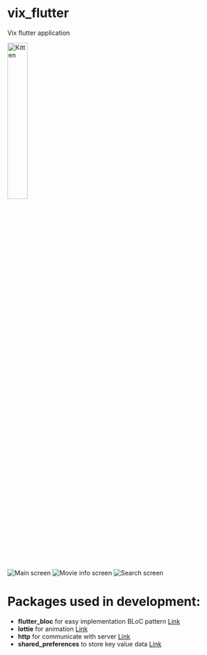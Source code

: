 # vix_flutter

Vix flutter application

<img src="https://github.com/lashket/vix-flutter/blob/master/images/first.png" alt="Kitten"
	title="A cute kitten" width="30%"  />

![Main screen](https://github.com/lashket/vix-flutter/blob/master/images/first.png) <!-- .element height="30%" width="30%" -->
![Movie info screen](https://github.com/lashket/vix-flutter/blob/master/images/second.png) <!-- .element height="30%" width="30%" -->
![Search screen](https://github.com/lashket/vix-flutter/blob/master/images/third.png) <!-- .element height="30%" width="30%" -->

# Packages used in development:
 - **flutter_bloc** for easy implementation BLoC pattern [Link](https://pub.dev/packages/flutter_bloc)
 - **lottie** for animation [Link](https://pub.dev/packages/lottie)
 - **http** for communicate with server [Link](https://pub.dev/packages/http)
 - **shared_preferences** to store key value data [Link](https://pub.dev/packages/shared_preferences)